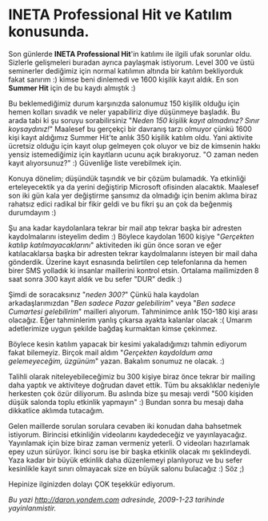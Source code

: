 # INETA Professional Hit ve Katılım konusunda. 

Son günlerde **INETA Professional Hit**'in katılımı ile ilgili ufak
sorunlar oldu. Sizlerle gelişmeleri buradan ayrıca paylaşmak istiyorum.
Level 300 ve üstü seminerler dediğimiz için normal katılımın altında bir
katılım bekliyorduk fakat sanırım :) kimse beni dinlemedi ve 1600
kişilik kayıt aldık. En son **Summer Hit** için de bu kaydı almıştık :)

Bu beklemediğimiz durum karşınızda salonumuz 150 kişilik olduğu için
hemen kolları sıvadık ve neler yapabiliriz diye düşünmeye başladık. Bu
arada tabi ki şu soruyu sorabilirsiniz "*Neden 150 kişilik kayıt
almadınız? Sınır koysaydınız!*" Maalesef bu gerçekçi bir davranış tarzı
olmuyor çünkü 1600 kişi kayıt aldığımız Summer Hit'te anlık 350 kişilik
katılım oldu. Yani aktivite ücretsiz olduğu için kayıt olup gelmeyen çok
oluyor ve biz de kimsenin hakkı yensiz istemediğimiz için kayıtların
ucunu açık bırakıyoruz. "O zaman neden kayıt alıyorsunuz?" :) Güvenliğe
liste verebilmek için.

Konuya dönelim; düşündük taşındık ve bir çözüm bulamadık. Ya etkinliği
erteleyecektik ya da yerini değiştirip Microsoft ofisinden alacaktık.
Maalesef son iki gün kala yer değiştirme şansımız da olmadığı için benim
aklıma biraz rahatsız edici radikal bir fikir geldi ve bu fikri şu an
çok da beğenmiş durumdayım :)

Şu ana kadar kaydolanlara tekrar bir mail atıp tekrar başka bir adresten
kaydolmalarını isteyelim dedim :) Böylece kaydolan 1600 kişiye
"*Gerçekten katılıp katılmayacaklarını*" aktiviteden iki gün önce soran
ve eğer katılacaklarsa başka bir adresten tekrar kaydolmalarını isteyen
bir mail daha gönderdik. Üzerine kayıt esnasında belirtilen cep
telefonlarına da hemen birer SMS yolladık ki insanlar maillerini kontrol
etsin. Ortalama mailimizden 8 saat sonra 300 kayıt aldık ve bu sefer
"DUR" dedik :)

Şimdi de soracaksınız "*neden 300?*" Çünkü hala kaydolan
arkadaşlarımızdan "*Ben sadece Pazar gelebilirim*" veya "*Ben sadece
Cumartesi gelebilirim*" mailleri alıyorum. Tahminimce anlık 150-180 kişi
arası olacağız. Eğer tahminlerim yanlış çıkarsa ayakta kalanlar olacak
:( Umarım adetlerimize uygun şekilde bağdaş kurmaktan kimse çekinmez.

Böylece kesin katılım yapacak bir kesimi yakaladığımızı tahmin ediyorum
fakat bilemeyiz. Birçok mail aldım "*Gerçekten kaydoldum ama
gelemeyeceğim, üzgünüm*" yazan. Bakalım sonumuz ne olacak. :)

Talihli olarak niteleyebileceğimiz bu 300 kişiye biraz önce tekrar bir
mailing daha yaptık ve aktiviteye doğrudan davet ettik. Tüm bu
aksaklıklar nedeniyle herkesten çok özür diliyorum. Bu aslında bize şu
mesajı verdi "500 kişiden düşük salonda toplu etkinlik yapmayın" :)
Bundan sonra bu mesajı daha dikkatlice aklımda tutacağım.

Gelen maillerde sorulan sorulara cevaben iki konudan daha bahsetmek
istiyorum. Birincisi etkinliğin videolarını kaydedeceğiz ve
yayınlayacağız. Yayınlamak için bize biraz zaman vermeniz yeterli. O
videoları hazırlamak epey uzun sürüyor. İkinci soru ise bir başka
etkinlik olacak mı şeklindeydi. Yaza kadar bir büyük etkinlik daha
düzenlemeyi planlıyoruz ve bu sefer kesinlikle kayıt sınırı olmayacak
size en büyük salonu bulacağız :) Söz ;)

Hepinize ilginizden dolayı ÇOK teşekkür ediyorum.


*Bu yazi http://daron.yondem.com adresinde, 2009-1-23 tarihinde yayinlanmistir.*